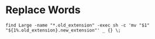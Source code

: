 # Replace Words
`find Large -name "*.old_extension" -exec sh -c 'mv "$1" "${1%.old_extension}.new_extension"' _ {} \;`
